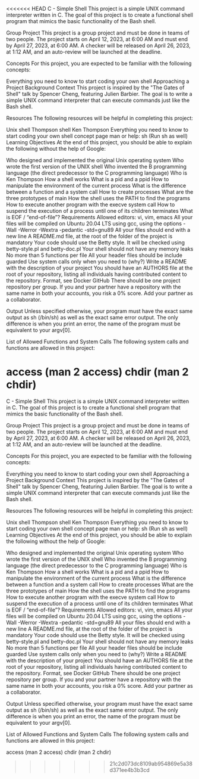 <<<<<<< HEAD
C - Simple Shell This project is a simple UNIX command interpreter written in C. The goal of this project is to create a functional shell program that mimics the basic functionality of the Bash shell.

Group Project This project is a group project and must be done in teams of two people. The project starts on April 12, 2023, at 6:00 AM and must end by April 27, 2023, at 6:00 AM. A checker will be released on April 26, 2023, at 1:12 AM, and an auto-review will be launched at the deadline.

Concepts For this project, you are expected to be familiar with the following concepts:

Everything you need to know to start coding your own shell Approaching a Project Background Context This project is inspired by the "The Gates of Shell" talk by Spencer Cheng, featuring Julien Barbier. The goal is to write a simple UNIX command interpreter that can execute commands just like the Bash shell.

Resources The following resources will be helpful in completing this project:

Unix shell Thompson shell Ken Thompson Everything you need to know to start coding your own shell concept page man or help: sh (Run sh as well) Learning Objectives At the end of this project, you should be able to explain the following without the help of Google:

Who designed and implemented the original Unix operating system Who wrote the first version of the UNIX shell Who invented the B programming language (the direct predecessor to the C programming language) Who is Ken Thompson How a shell works What is a pid and a ppid How to manipulate the environment of the current process What is the difference between a function and a system call How to create processes What are the three prototypes of main How the shell uses the PATH to find the programs How to execute another program with the execve system call How to suspend the execution of a process until one of its children terminates What is EOF / “end-of-file”? Requirements Allowed editors: vi, vim, emacs All your files will be compiled on Ubuntu 20.04 LTS using gcc, using the options -Wall -Werror -Wextra -pedantic -std=gnu89 All your files should end with a new line A README.md file, at the root of the folder of the project is mandatory Your code should use the Betty style. It will be checked using betty-style.pl and betty-doc.pl Your shell should not have any memory leaks No more than 5 functions per file All your header files should be include guarded Use system calls only when you need to (why?) Write a README with the description of your project You should have an AUTHORS file at the root of your repository, listing all individuals having contributed content to the repository. Format, see Docker GitHub There should be one project repository per group. If you and your partner have a repository with the same name in both your accounts, you risk a 0% score. Add your partner as a collaborator.

Output Unless specified otherwise, your program must have the exact same output as sh (/bin/sh) as well as the exact same error output. The only difference is when you print an error, the name of the program must be equivalent to your argv[0].

List of Allowed Functions and System Calls The following system calls and functions are allowed in this project:

access (man 2 access) chdir (man 2 chdir)
=======

C - Simple Shell
This project is a simple UNIX command interpreter written in C. The goal of this project is to create a functional shell program that mimics the basic functionality of the Bash shell.

Group Project
This project is a group project and must be done in teams of two people. The project starts on April 12, 2023, at 6:00 AM and must end by April 27, 2023, at 6:00 AM. A checker will be released on April 26, 2023, at 1:12 AM, and an auto-review will be launched at the deadline.

Concepts
For this project, you are expected to be familiar with the following concepts:

Everything you need to know to start coding your own shell
Approaching a Project
Background Context
This project is inspired by the "The Gates of Shell" talk by Spencer Cheng, featuring Julien Barbier. The goal is to write a simple UNIX command interpreter that can execute commands just like the Bash shell.

Resources
The following resources will be helpful in completing this project:

Unix shell
Thompson shell
Ken Thompson
Everything you need to know to start coding your own shell concept page
man or help: sh (Run sh as well)
Learning Objectives
At the end of this project, you should be able to explain the following without the help of Google:

Who designed and implemented the original Unix operating system
Who wrote the first version of the UNIX shell
Who invented the B programming language (the direct predecessor to the C programming language)
Who is Ken Thompson
How a shell works
What is a pid and a ppid
How to manipulate the environment of the current process
What is the difference between a function and a system call
How to create processes
What are the three prototypes of main
How the shell uses the PATH to find the programs
How to execute another program with the execve system call
How to suspend the execution of a process until one of its children terminates
What is EOF / “end-of-file”?
Requirements
Allowed editors: vi, vim, emacs
All your files will be compiled on Ubuntu 20.04 LTS using gcc, using the options -Wall -Werror -Wextra -pedantic -std=gnu89
All your files should end with a new line
A README.md file, at the root of the folder of the project is mandatory
Your code should use the Betty style. It will be checked using betty-style.pl and betty-doc.pl
Your shell should not have any memory leaks
No more than 5 functions per file
All your header files should be include guarded
Use system calls only when you need to (why?)
Write a README with the description of your project
You should have an AUTHORS file at the root of your repository, listing all individuals having contributed content to the repository. Format, see Docker
GitHub
There should be one project repository per group. If you and your partner have a repository with the same name in both your accounts, you risk a 0% score. Add your partner as a collaborator.

Output
Unless specified otherwise, your program must have the exact same output as sh (/bin/sh) as well as the exact same error output. The only difference is when you print an error, the name of the program must be equivalent to your argv[0].

List of Allowed Functions and System Calls
The following system calls and functions are allowed in this project:

access (man 2 access)
chdir (man 2 chdir)
>>>>>>> 21c2d073dc8109ab954869e5a38d371ee4b3b3cd
